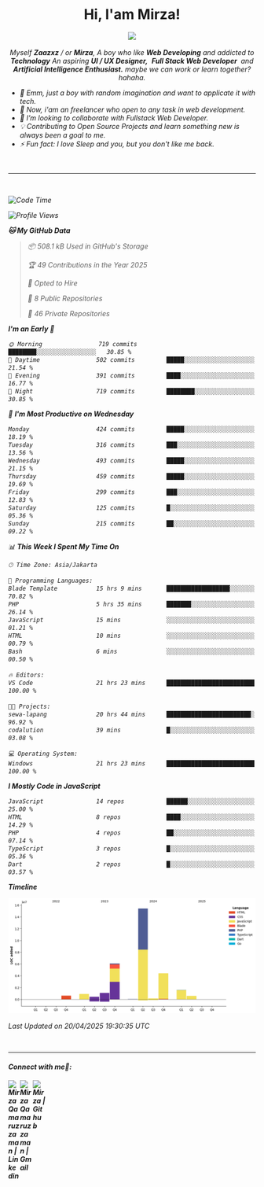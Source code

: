 <h1 align="center">Hi, I'am Mirza!</h1>
<p align="center">
  <a href="https://github.com/Ratheshan03/readme-typing-svg"><img src="https://readme-typing-svg.herokuapp.com?lines=UI+/+UX+Designer;Full+Stack+Web+Developer;IT+Enthusiast;Artificial+Intelligence+Addicted;&center=true&width=500&height=50"></a>
</p>

<p align="center">
  <em>
    Myself <b>Zaazxz</b> / or <b>Mirza</b>, A boy who like <b>Web Developing</b> and addicted to <b>Technology</b>
    An aspiring <b>UI / UX Designer,</b>&nbsp; <b>Full Stack Web Developer</b>&nbsp; and <b> Artificial Intelligence Enthusiast.</b> maybe we can work or learn together? hahaha.
  <br>
</p>

- 🧞 Emm, just a boy with random imagination and want to applicate it with tech.
- 🔭 Now, i'am an freelancer who open to any task in web development.
- 👯 I’m looking to collaborate with Fullstack Web Developer.
- 💡 Contributing to Open Source Projects and learn something new is always been a goal to me.
- ⚡ Fun fact: I love Sleep and you, but you don't like me back.
<br>

---

<br>

<!--START_SECTION:waka-->
![Code Time](http://img.shields.io/badge/Code%20Time-783%20hrs%2017%20mins-blue)

![Profile Views](http://img.shields.io/badge/Profile%20Views-0-blue)

**🐱 My GitHub Data** 

> 📦 508.1 kB Used in GitHub's Storage 
 > 
> 🏆 49 Contributions in the Year 2025
 > 
> 💼 Opted to Hire
 > 
> 📜 8 Public Repositories 
 > 
> 🔑 46 Private Repositories 
 > 
**I'm an Early 🐤** 

```text
🌞 Morning                719 commits         ████████░░░░░░░░░░░░░░░░░   30.85 % 
🌆 Daytime                502 commits         █████░░░░░░░░░░░░░░░░░░░░   21.54 % 
🌃 Evening                391 commits         ████░░░░░░░░░░░░░░░░░░░░░   16.77 % 
🌙 Night                  719 commits         ████████░░░░░░░░░░░░░░░░░   30.85 % 
```
📅 **I'm Most Productive on Wednesday** 

```text
Monday                   424 commits         █████░░░░░░░░░░░░░░░░░░░░   18.19 % 
Tuesday                  316 commits         ███░░░░░░░░░░░░░░░░░░░░░░   13.56 % 
Wednesday                493 commits         █████░░░░░░░░░░░░░░░░░░░░   21.15 % 
Thursday                 459 commits         █████░░░░░░░░░░░░░░░░░░░░   19.69 % 
Friday                   299 commits         ███░░░░░░░░░░░░░░░░░░░░░░   12.83 % 
Saturday                 125 commits         █░░░░░░░░░░░░░░░░░░░░░░░░   05.36 % 
Sunday                   215 commits         ██░░░░░░░░░░░░░░░░░░░░░░░   09.22 % 
```


📊 **This Week I Spent My Time On** 

```text
🕑︎ Time Zone: Asia/Jakarta

💬 Programming Languages: 
Blade Template           15 hrs 9 mins       ██████████████████░░░░░░░   70.82 % 
PHP                      5 hrs 35 mins       ███████░░░░░░░░░░░░░░░░░░   26.14 % 
JavaScript               15 mins             ░░░░░░░░░░░░░░░░░░░░░░░░░   01.21 % 
HTML                     10 mins             ░░░░░░░░░░░░░░░░░░░░░░░░░   00.79 % 
Bash                     6 mins              ░░░░░░░░░░░░░░░░░░░░░░░░░   00.50 % 

🔥 Editors: 
VS Code                  21 hrs 23 mins      █████████████████████████   100.00 % 

🐱‍💻 Projects: 
sewa-lapang              20 hrs 44 mins      ████████████████████████░   96.92 % 
codalution               39 mins             █░░░░░░░░░░░░░░░░░░░░░░░░   03.08 % 

💻 Operating System: 
Windows                  21 hrs 23 mins      █████████████████████████   100.00 % 
```

**I Mostly Code in JavaScript** 

```text
JavaScript               14 repos            ██████░░░░░░░░░░░░░░░░░░░   25.00 % 
HTML                     8 repos             ████░░░░░░░░░░░░░░░░░░░░░   14.29 % 
PHP                      4 repos             ██░░░░░░░░░░░░░░░░░░░░░░░   07.14 % 
TypeScript               3 repos             █░░░░░░░░░░░░░░░░░░░░░░░░   05.36 % 
Dart                     2 repos             █░░░░░░░░░░░░░░░░░░░░░░░░   03.57 % 
```



**Timeline**

![Lines of Code chart](https://raw.githubusercontent.com/zaazxz/zaazxz/main/assets/bar_graph.png)


 Last Updated on 20/04/2025 19:30:35 UTC
<!--END_SECTION:waka-->

<br>

---

<h4> Connect with me🤝: <h4>
  </hr>
  <a href="https://www.linkedin.com/in/mirzaqamaruzzaman18/">
   <img align="left" alt=" Mirza Qamaruzzaman | Linkedin" width="24px" src="https://www.vectorlogo.zone/logos/linkedin/linkedin-icon.svg" />
  </a>
  <a href="mailto:mirzaqamaruzzaman18@gmail.com">
    <img align="left" alt=" Mirza Qamaruzzaman | Gmail" width="26px" src="https://www.vectorlogo.zone/logos/gmail/gmail-icon.svg" />
  </a>
   <a href="https://github.com/zaazxz">
    <img align="left" alt=" Mirza | Github" width="26px" src="https://www.vectorlogo.zone/logos/github/github-tile.svg" />
  </a>
  <br>
